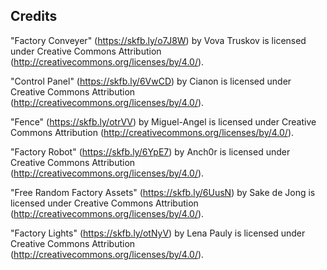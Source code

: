 ## Credits

"Factory Conveyer" (https://skfb.ly/o7J8W) by Vova Truskov is licensed under Creative Commons Attribution (http://creativecommons.org/licenses/by/4.0/).

"Control Panel" (https://skfb.ly/6VwCD) by Cianon is licensed under Creative Commons Attribution (http://creativecommons.org/licenses/by/4.0/).

"Fence" (https://skfb.ly/otrVV) by Miguel-Angel is licensed under Creative Commons Attribution (http://creativecommons.org/licenses/by/4.0/).

"Factory Robot" (https://skfb.ly/6YpE7) by Anch0r is licensed under Creative Commons Attribution (http://creativecommons.org/licenses/by/4.0/).

"Free Random Factory Assets" (https://skfb.ly/6UusN) by Sake de Jong is licensed under Creative Commons Attribution (http://creativecommons.org/licenses/by/4.0/).

"Factory Lights" (https://skfb.ly/otNyV) by Lena Pauly is licensed under Creative Commons Attribution (http://creativecommons.org/licenses/by/4.0/).